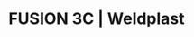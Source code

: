 ---
Link: "file:/Users/vinayakpatel/Downloads/www.weldplast.cz/fusion-3c"
product_name: "FUSION 3C230 V / 2800 W, včetně boxu"
product_id: "Obj. číslo:123.866"
title: "FUSION 3C | Weldplast"
product_desc: "Navzdory své jednoduché symetrické konstrukci dosahuje ruční extrudér Leister FUSION 3C výkonu až 3,6 kg/h.Šnekový extrudér s integrovaným horkovzdušným dmychadlem pro předehřev materiálu a svárové housenkyVýtlak až 3,6 kg/hOchrana motoru před spuštěním za studenaSymetrické rozložení hmotnostiMožnost přívodu drátu z pravé nebo levé stranySvařovací botka otočná o 360°"
product_specs: "Značka konformity, Značka schválení, Třída ochrany II, NapětíV~230, PříkonW2800, FrekvenceHz50 / 60, Max. teplota°C350, Průtok vzduchul/mincca 300, Rozměry (D x Š x V)mm588 x 98 x 225 (bez svař. botky), Hmotnostkg6,9 (s kabelem 3 m), Druh certifikaceCCA, Svařovací drát (ø)mm3-4 / 4-5, Výtlak (HDPE ø 4)kg/h2,7 - 3,6, Výtlak (HDPE ø 3)kg/h2,0 - 2,5, MateriálPE-HD, PE-LD, PP"
product_downloads: "KATALOG DESKOVÝCH MATERIÁLŮ																								stáhnout																								, FUSION 2, 3, 3C - manuál CZ																								stáhnout																								, FUSION 3C - produktový list																								stáhnout																								, Příslušenství (botky) - FUSION 2/3/3C, WELDPLAST S2																								stáhnout																								, FUSION - příloha k manuálu																								stáhnout																								"
href: "https://www.weldplast.cz/files/katalog-deskovych-materialu-cz.pdf, https://www.weldplast.cz/files/katalog-deskovych-materialu-cz.pdf, https://www.weldplast.cz/files/1292-fusion-2-3-3c-manual-cz.pdf, https://www.weldplast.cz/files/1292-fusion-2-3-3c-manual-cz.pdf, https://www.weldplast.cz/files/fusion3c-produktovy-list-leister.pdf, https://www.weldplast.cz/files/fusion3c-produktovy-list-leister.pdf, https://www.weldplast.cz/files/718-prehled-botek-fusion-2-3-3c-weldplast-s21.pdf, https://www.weldplast.cz/files/718-prehled-botek-fusion-2-3-3c-weldplast-s21.pdf, https://www.weldplast.cz/files/720-fusion-2-3c-3-manual-priloha.pdf, https://www.weldplast.cz/files/720-fusion-2-3c-3-manual-priloha.pdf"
accessories: "Svařovací botka, rohový svar vnitřní 20 mm, IASvařovací botka, rohový svar vnitřní 14 mm, IASvařovací botka, rohový svar vnější 15 mm, IASvařovací botka, rohový svar vnější 10 mm, IASvařovací botka, rohový svar vnější 8 mm, IASvařovací botka, přeplátovací svar 35 mm, IASvařovací botka, přeplátovací svar 30 mm, IASvařovací botka, přeplátovací svar 25 mm, IASvařovací botka, V-svar 30 mm, IASvařovací botka, V-svar 25 mm, IASvařovací botka, V-svar 20 mm a X-svar 35-40 mm, IASvařovací botka, V-svar 15 mm a X-svar 30 mm, IASvařovací botka, V-svar 12 mm a X-svar 25 mm, IASvařovací botka, V-svar 8/10 mm a X-svar 16 mm, IASvařovací botka, V-svar 5/6 mm a X-svar 10/12 mm, IASvařovací botka, K-svar 30 mm, IASvařovací botka, K-svar 25 mm, IASvařovací botka, K-svar 20 mm, IASvařovací botka, K-svar 15 mm, IASvařovací botka, K-svar, 5/6 mm, IASvařovací botka, K-svar, 8/10 mm, IAAdaptér úhlový 45°Fusion 3/3CAdaptér úhlový 90°Fusion 3/3C, WELDPLAST S6230 V / 5300 W, 32A-5P, včetně boxuWELDPLAST S2230 V / 3000 W, TPO, včetně boxuFUSION 1230 V, včetně boxuFUSION 2230 V / 2800 W, včetně boxuFUSION 3230 V / 3500 W, svařovací drát ø 3 – 4 mm, přepravní box"
similar_products: "WELDPLAST S6230 V / 5300 W, 32A-5P, včetně boxuWELDPLAST S2230 V / 3000 W, TPO, včetně boxuFUSION 1230 V, včetně boxuFUSION 2230 V / 2800 W, včetně boxuFUSION 3230 V / 3500 W, svařovací drát ø 3 – 4 mm, přepravní box"
---